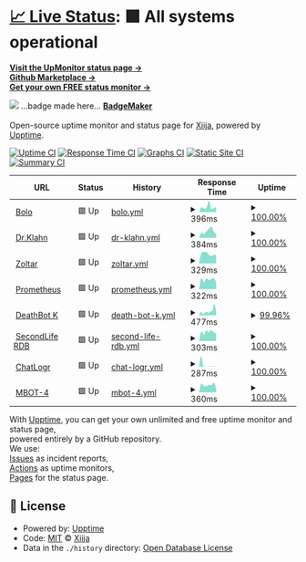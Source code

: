 # [📈 Live Status](https://Xiija.github.io/UpMonitor): <!--live status--> **🟩 All systems operational**

[**Visit the UpMonitor status page →**](https://Xiija.github.io/UpMonitor) <br>
[**Github Marketplace →**](https://github.com/marketplace)<br>
[**Get your own FREE status monitor →**](https://upptime.js.org/docs/get-started/)

 <!-- <a href="https://Xiija.github.io/UpMonitor" target="_blank" rel="noopener">**Visit the UpMonitor status page →**</a> -->

<img src="/FunkyBadge.svg"></img> ...badge made here... [**BadgeMaker**](https://codepen.io/TikiHead/full/BaaqbKg) <br> <br>
Open-source uptime monitor and status page for [Xiija](https://Xiija.github.io/UpMonitor), powered by [Upptime](https://github.com/upptime/upptime).

[![Uptime CI](https://github.com/Xiija/UpMonitor/workflows/Uptime%20CI/badge.svg)](https://github.com/Xiija/UpMonitor/actions?query=workflow%3A%22Uptime+CI%22)
[![Response Time CI](https://github.com/Xiija/UpMonitor/workflows/Response%20Time%20CI/badge.svg)](https://github.com/Xiija/UpMonitor/actions?query=workflow%3A%22Response+Time+CI%22)
[![Graphs CI](https://github.com/Xiija/UpMonitor/workflows/Graphs%20CI/badge.svg)](https://github.com/Xiija/UpMonitor/actions?query=workflow%3A%22Graphs+CI%22)
[![Static Site CI](https://github.com/Xiija/UpMonitor/workflows/Static%20Site%20CI/badge.svg)](https://github.com/Xiija/UpMonitor/actions?query=workflow%3A%22Static+Site+CI%22)
[![Summary CI](https://github.com/Xiija/UpMonitor/workflows/Summary%20CI/badge.svg)](https://github.com/Xiija/UpMonitor/actions?query=workflow%3A%22Summary+CI%22)

<!--start: status pages-->
<!-- This summary is generated by Upptime (https://github.com/upptime/upptime) -->
<!-- Do not edit this manually, your changes will be overwritten -->
<!-- prettier-ignore -->
| URL | Status | History | Response Time | Uptime |
| --- | ------ | ------- | ------------- | ------ |
| <img alt="" src="https://favicons.githubusercontent.com/bolo.tikihed.repl.co" height="13"> [Bolo](https://Bolo.tikihed.repl.co) | 🟩 Up | [bolo.yml](https://github.com/Xiija/UpMonitor/commits/HEAD/history/bolo.yml) | <details><summary><img alt="Response time graph" src="./graphs/bolo/response-time-week.png" height="20"> 396ms</summary><br><a href="https://Xiija.github.io/UpMonitor/history/bolo"><img alt="Response time 553" src="https://img.shields.io/endpoint?url=https%3A%2F%2Fraw.githubusercontent.com%2FXiija%2FUpMonitor%2FHEAD%2Fapi%2Fbolo%2Fresponse-time.json"></a><br><a href="https://Xiija.github.io/UpMonitor/history/bolo"><img alt="24-hour response time 395" src="https://img.shields.io/endpoint?url=https%3A%2F%2Fraw.githubusercontent.com%2FXiija%2FUpMonitor%2FHEAD%2Fapi%2Fbolo%2Fresponse-time-day.json"></a><br><a href="https://Xiija.github.io/UpMonitor/history/bolo"><img alt="7-day response time 396" src="https://img.shields.io/endpoint?url=https%3A%2F%2Fraw.githubusercontent.com%2FXiija%2FUpMonitor%2FHEAD%2Fapi%2Fbolo%2Fresponse-time-week.json"></a><br><a href="https://Xiija.github.io/UpMonitor/history/bolo"><img alt="30-day response time 866" src="https://img.shields.io/endpoint?url=https%3A%2F%2Fraw.githubusercontent.com%2FXiija%2FUpMonitor%2FHEAD%2Fapi%2Fbolo%2Fresponse-time-month.json"></a><br><a href="https://Xiija.github.io/UpMonitor/history/bolo"><img alt="1-year response time 553" src="https://img.shields.io/endpoint?url=https%3A%2F%2Fraw.githubusercontent.com%2FXiija%2FUpMonitor%2FHEAD%2Fapi%2Fbolo%2Fresponse-time-year.json"></a></details> | <details><summary><a href="https://Xiija.github.io/UpMonitor/history/bolo">100.00%</a></summary><a href="https://Xiija.github.io/UpMonitor/history/bolo"><img alt="All-time uptime 89.99%" src="https://img.shields.io/endpoint?url=https%3A%2F%2Fraw.githubusercontent.com%2FXiija%2FUpMonitor%2FHEAD%2Fapi%2Fbolo%2Fuptime.json"></a><br><a href="https://Xiija.github.io/UpMonitor/history/bolo"><img alt="24-hour uptime 100.00%" src="https://img.shields.io/endpoint?url=https%3A%2F%2Fraw.githubusercontent.com%2FXiija%2FUpMonitor%2FHEAD%2Fapi%2Fbolo%2Fuptime-day.json"></a><br><a href="https://Xiija.github.io/UpMonitor/history/bolo"><img alt="7-day uptime 100.00%" src="https://img.shields.io/endpoint?url=https%3A%2F%2Fraw.githubusercontent.com%2FXiija%2FUpMonitor%2FHEAD%2Fapi%2Fbolo%2Fuptime-week.json"></a><br><a href="https://Xiija.github.io/UpMonitor/history/bolo"><img alt="30-day uptime 99.69%" src="https://img.shields.io/endpoint?url=https%3A%2F%2Fraw.githubusercontent.com%2FXiija%2FUpMonitor%2FHEAD%2Fapi%2Fbolo%2Fuptime-month.json"></a><br><a href="https://Xiija.github.io/UpMonitor/history/bolo"><img alt="1-year uptime 89.99%" src="https://img.shields.io/endpoint?url=https%3A%2F%2Fraw.githubusercontent.com%2FXiija%2FUpMonitor%2FHEAD%2Fapi%2Fbolo%2Fuptime-year.json"></a></details>
| <img alt="" src="https://favicons.githubusercontent.com/dr-klahn.tikihed.repl.co" height="13"> [Dr.Klahn](https://Dr-Klahn.tikihed.repl.co) | 🟩 Up | [dr-klahn.yml](https://github.com/Xiija/UpMonitor/commits/HEAD/history/dr-klahn.yml) | <details><summary><img alt="Response time graph" src="./graphs/dr-klahn/response-time-week.png" height="20"> 384ms</summary><br><a href="https://Xiija.github.io/UpMonitor/history/dr-klahn"><img alt="Response time 397" src="https://img.shields.io/endpoint?url=https%3A%2F%2Fraw.githubusercontent.com%2FXiija%2FUpMonitor%2FHEAD%2Fapi%2Fdr-klahn%2Fresponse-time.json"></a><br><a href="https://Xiija.github.io/UpMonitor/history/dr-klahn"><img alt="24-hour response time 213" src="https://img.shields.io/endpoint?url=https%3A%2F%2Fraw.githubusercontent.com%2FXiija%2FUpMonitor%2FHEAD%2Fapi%2Fdr-klahn%2Fresponse-time-day.json"></a><br><a href="https://Xiija.github.io/UpMonitor/history/dr-klahn"><img alt="7-day response time 384" src="https://img.shields.io/endpoint?url=https%3A%2F%2Fraw.githubusercontent.com%2FXiija%2FUpMonitor%2FHEAD%2Fapi%2Fdr-klahn%2Fresponse-time-week.json"></a><br><a href="https://Xiija.github.io/UpMonitor/history/dr-klahn"><img alt="30-day response time 769" src="https://img.shields.io/endpoint?url=https%3A%2F%2Fraw.githubusercontent.com%2FXiija%2FUpMonitor%2FHEAD%2Fapi%2Fdr-klahn%2Fresponse-time-month.json"></a><br><a href="https://Xiija.github.io/UpMonitor/history/dr-klahn"><img alt="1-year response time 397" src="https://img.shields.io/endpoint?url=https%3A%2F%2Fraw.githubusercontent.com%2FXiija%2FUpMonitor%2FHEAD%2Fapi%2Fdr-klahn%2Fresponse-time-year.json"></a></details> | <details><summary><a href="https://Xiija.github.io/UpMonitor/history/dr-klahn">100.00%</a></summary><a href="https://Xiija.github.io/UpMonitor/history/dr-klahn"><img alt="All-time uptime 94.46%" src="https://img.shields.io/endpoint?url=https%3A%2F%2Fraw.githubusercontent.com%2FXiija%2FUpMonitor%2FHEAD%2Fapi%2Fdr-klahn%2Fuptime.json"></a><br><a href="https://Xiija.github.io/UpMonitor/history/dr-klahn"><img alt="24-hour uptime 100.00%" src="https://img.shields.io/endpoint?url=https%3A%2F%2Fraw.githubusercontent.com%2FXiija%2FUpMonitor%2FHEAD%2Fapi%2Fdr-klahn%2Fuptime-day.json"></a><br><a href="https://Xiija.github.io/UpMonitor/history/dr-klahn"><img alt="7-day uptime 100.00%" src="https://img.shields.io/endpoint?url=https%3A%2F%2Fraw.githubusercontent.com%2FXiija%2FUpMonitor%2FHEAD%2Fapi%2Fdr-klahn%2Fuptime-week.json"></a><br><a href="https://Xiija.github.io/UpMonitor/history/dr-klahn"><img alt="30-day uptime 99.71%" src="https://img.shields.io/endpoint?url=https%3A%2F%2Fraw.githubusercontent.com%2FXiija%2FUpMonitor%2FHEAD%2Fapi%2Fdr-klahn%2Fuptime-month.json"></a><br><a href="https://Xiija.github.io/UpMonitor/history/dr-klahn"><img alt="1-year uptime 94.46%" src="https://img.shields.io/endpoint?url=https%3A%2F%2Fraw.githubusercontent.com%2FXiija%2FUpMonitor%2FHEAD%2Fapi%2Fdr-klahn%2Fuptime-year.json"></a></details>
| <img alt="" src="https://favicons.githubusercontent.com/zoltar-12.tikihed.repl.co" height="13"> [Zoltar](https://Zoltar-12.tikihed.repl.co) | 🟩 Up | [zoltar.yml](https://github.com/Xiija/UpMonitor/commits/HEAD/history/zoltar.yml) | <details><summary><img alt="Response time graph" src="./graphs/zoltar/response-time-week.png" height="20"> 329ms</summary><br><a href="https://Xiija.github.io/UpMonitor/history/zoltar"><img alt="Response time 844" src="https://img.shields.io/endpoint?url=https%3A%2F%2Fraw.githubusercontent.com%2FXiija%2FUpMonitor%2FHEAD%2Fapi%2Fzoltar%2Fresponse-time.json"></a><br><a href="https://Xiija.github.io/UpMonitor/history/zoltar"><img alt="24-hour response time 289" src="https://img.shields.io/endpoint?url=https%3A%2F%2Fraw.githubusercontent.com%2FXiija%2FUpMonitor%2FHEAD%2Fapi%2Fzoltar%2Fresponse-time-day.json"></a><br><a href="https://Xiija.github.io/UpMonitor/history/zoltar"><img alt="7-day response time 329" src="https://img.shields.io/endpoint?url=https%3A%2F%2Fraw.githubusercontent.com%2FXiija%2FUpMonitor%2FHEAD%2Fapi%2Fzoltar%2Fresponse-time-week.json"></a><br><a href="https://Xiija.github.io/UpMonitor/history/zoltar"><img alt="30-day response time 1311" src="https://img.shields.io/endpoint?url=https%3A%2F%2Fraw.githubusercontent.com%2FXiija%2FUpMonitor%2FHEAD%2Fapi%2Fzoltar%2Fresponse-time-month.json"></a><br><a href="https://Xiija.github.io/UpMonitor/history/zoltar"><img alt="1-year response time 844" src="https://img.shields.io/endpoint?url=https%3A%2F%2Fraw.githubusercontent.com%2FXiija%2FUpMonitor%2FHEAD%2Fapi%2Fzoltar%2Fresponse-time-year.json"></a></details> | <details><summary><a href="https://Xiija.github.io/UpMonitor/history/zoltar">100.00%</a></summary><a href="https://Xiija.github.io/UpMonitor/history/zoltar"><img alt="All-time uptime 99.75%" src="https://img.shields.io/endpoint?url=https%3A%2F%2Fraw.githubusercontent.com%2FXiija%2FUpMonitor%2FHEAD%2Fapi%2Fzoltar%2Fuptime.json"></a><br><a href="https://Xiija.github.io/UpMonitor/history/zoltar"><img alt="24-hour uptime 100.00%" src="https://img.shields.io/endpoint?url=https%3A%2F%2Fraw.githubusercontent.com%2FXiija%2FUpMonitor%2FHEAD%2Fapi%2Fzoltar%2Fuptime-day.json"></a><br><a href="https://Xiija.github.io/UpMonitor/history/zoltar"><img alt="7-day uptime 100.00%" src="https://img.shields.io/endpoint?url=https%3A%2F%2Fraw.githubusercontent.com%2FXiija%2FUpMonitor%2FHEAD%2Fapi%2Fzoltar%2Fuptime-week.json"></a><br><a href="https://Xiija.github.io/UpMonitor/history/zoltar"><img alt="30-day uptime 99.41%" src="https://img.shields.io/endpoint?url=https%3A%2F%2Fraw.githubusercontent.com%2FXiija%2FUpMonitor%2FHEAD%2Fapi%2Fzoltar%2Fuptime-month.json"></a><br><a href="https://Xiija.github.io/UpMonitor/history/zoltar"><img alt="1-year uptime 99.75%" src="https://img.shields.io/endpoint?url=https%3A%2F%2Fraw.githubusercontent.com%2FXiija%2FUpMonitor%2FHEAD%2Fapi%2Fzoltar%2Fuptime-year.json"></a></details>
| <img alt="" src="https://favicons.githubusercontent.com/prometheus-1.tikihed.repl.co" height="13"> [Prometheus](https://Prometheus-1.tikihed.repl.co) | 🟩 Up | [prometheus.yml](https://github.com/Xiija/UpMonitor/commits/HEAD/history/prometheus.yml) | <details><summary><img alt="Response time graph" src="./graphs/prometheus/response-time-week.png" height="20"> 322ms</summary><br><a href="https://Xiija.github.io/UpMonitor/history/prometheus"><img alt="Response time 1027" src="https://img.shields.io/endpoint?url=https%3A%2F%2Fraw.githubusercontent.com%2FXiija%2FUpMonitor%2FHEAD%2Fapi%2Fprometheus%2Fresponse-time.json"></a><br><a href="https://Xiija.github.io/UpMonitor/history/prometheus"><img alt="24-hour response time 228" src="https://img.shields.io/endpoint?url=https%3A%2F%2Fraw.githubusercontent.com%2FXiija%2FUpMonitor%2FHEAD%2Fapi%2Fprometheus%2Fresponse-time-day.json"></a><br><a href="https://Xiija.github.io/UpMonitor/history/prometheus"><img alt="7-day response time 322" src="https://img.shields.io/endpoint?url=https%3A%2F%2Fraw.githubusercontent.com%2FXiija%2FUpMonitor%2FHEAD%2Fapi%2Fprometheus%2Fresponse-time-week.json"></a><br><a href="https://Xiija.github.io/UpMonitor/history/prometheus"><img alt="30-day response time 1121" src="https://img.shields.io/endpoint?url=https%3A%2F%2Fraw.githubusercontent.com%2FXiija%2FUpMonitor%2FHEAD%2Fapi%2Fprometheus%2Fresponse-time-month.json"></a><br><a href="https://Xiija.github.io/UpMonitor/history/prometheus"><img alt="1-year response time 1027" src="https://img.shields.io/endpoint?url=https%3A%2F%2Fraw.githubusercontent.com%2FXiija%2FUpMonitor%2FHEAD%2Fapi%2Fprometheus%2Fresponse-time-year.json"></a></details> | <details><summary><a href="https://Xiija.github.io/UpMonitor/history/prometheus">100.00%</a></summary><a href="https://Xiija.github.io/UpMonitor/history/prometheus"><img alt="All-time uptime 99.68%" src="https://img.shields.io/endpoint?url=https%3A%2F%2Fraw.githubusercontent.com%2FXiija%2FUpMonitor%2FHEAD%2Fapi%2Fprometheus%2Fuptime.json"></a><br><a href="https://Xiija.github.io/UpMonitor/history/prometheus"><img alt="24-hour uptime 100.00%" src="https://img.shields.io/endpoint?url=https%3A%2F%2Fraw.githubusercontent.com%2FXiija%2FUpMonitor%2FHEAD%2Fapi%2Fprometheus%2Fuptime-day.json"></a><br><a href="https://Xiija.github.io/UpMonitor/history/prometheus"><img alt="7-day uptime 100.00%" src="https://img.shields.io/endpoint?url=https%3A%2F%2Fraw.githubusercontent.com%2FXiija%2FUpMonitor%2FHEAD%2Fapi%2Fprometheus%2Fuptime-week.json"></a><br><a href="https://Xiija.github.io/UpMonitor/history/prometheus"><img alt="30-day uptime 99.60%" src="https://img.shields.io/endpoint?url=https%3A%2F%2Fraw.githubusercontent.com%2FXiija%2FUpMonitor%2FHEAD%2Fapi%2Fprometheus%2Fuptime-month.json"></a><br><a href="https://Xiija.github.io/UpMonitor/history/prometheus"><img alt="1-year uptime 99.68%" src="https://img.shields.io/endpoint?url=https%3A%2F%2Fraw.githubusercontent.com%2FXiija%2FUpMonitor%2FHEAD%2Fapi%2Fprometheus%2Fuptime-year.json"></a></details>
| <img alt="" src="https://favicons.githubusercontent.com/deathbot-k.tikihed.repl.co" height="13"> [DeathBot K](https://DeathBot-K.tikihed.repl.co) | 🟩 Up | [death-bot-k.yml](https://github.com/Xiija/UpMonitor/commits/HEAD/history/death-bot-k.yml) | <details><summary><img alt="Response time graph" src="./graphs/death-bot-k/response-time-week.png" height="20"> 477ms</summary><br><a href="https://Xiija.github.io/UpMonitor/history/death-bot-k"><img alt="Response time 1119" src="https://img.shields.io/endpoint?url=https%3A%2F%2Fraw.githubusercontent.com%2FXiija%2FUpMonitor%2FHEAD%2Fapi%2Fdeath-bot-k%2Fresponse-time.json"></a><br><a href="https://Xiija.github.io/UpMonitor/history/death-bot-k"><img alt="24-hour response time 729" src="https://img.shields.io/endpoint?url=https%3A%2F%2Fraw.githubusercontent.com%2FXiija%2FUpMonitor%2FHEAD%2Fapi%2Fdeath-bot-k%2Fresponse-time-day.json"></a><br><a href="https://Xiija.github.io/UpMonitor/history/death-bot-k"><img alt="7-day response time 477" src="https://img.shields.io/endpoint?url=https%3A%2F%2Fraw.githubusercontent.com%2FXiija%2FUpMonitor%2FHEAD%2Fapi%2Fdeath-bot-k%2Fresponse-time-week.json"></a><br><a href="https://Xiija.github.io/UpMonitor/history/death-bot-k"><img alt="30-day response time 551" src="https://img.shields.io/endpoint?url=https%3A%2F%2Fraw.githubusercontent.com%2FXiija%2FUpMonitor%2FHEAD%2Fapi%2Fdeath-bot-k%2Fresponse-time-month.json"></a><br><a href="https://Xiija.github.io/UpMonitor/history/death-bot-k"><img alt="1-year response time 1119" src="https://img.shields.io/endpoint?url=https%3A%2F%2Fraw.githubusercontent.com%2FXiija%2FUpMonitor%2FHEAD%2Fapi%2Fdeath-bot-k%2Fresponse-time-year.json"></a></details> | <details><summary><a href="https://Xiija.github.io/UpMonitor/history/death-bot-k">99.96%</a></summary><a href="https://Xiija.github.io/UpMonitor/history/death-bot-k"><img alt="All-time uptime 92.34%" src="https://img.shields.io/endpoint?url=https%3A%2F%2Fraw.githubusercontent.com%2FXiija%2FUpMonitor%2FHEAD%2Fapi%2Fdeath-bot-k%2Fuptime.json"></a><br><a href="https://Xiija.github.io/UpMonitor/history/death-bot-k"><img alt="24-hour uptime 99.70%" src="https://img.shields.io/endpoint?url=https%3A%2F%2Fraw.githubusercontent.com%2FXiija%2FUpMonitor%2FHEAD%2Fapi%2Fdeath-bot-k%2Fuptime-day.json"></a><br><a href="https://Xiija.github.io/UpMonitor/history/death-bot-k"><img alt="7-day uptime 99.96%" src="https://img.shields.io/endpoint?url=https%3A%2F%2Fraw.githubusercontent.com%2FXiija%2FUpMonitor%2FHEAD%2Fapi%2Fdeath-bot-k%2Fuptime-week.json"></a><br><a href="https://Xiija.github.io/UpMonitor/history/death-bot-k"><img alt="30-day uptime 99.39%" src="https://img.shields.io/endpoint?url=https%3A%2F%2Fraw.githubusercontent.com%2FXiija%2FUpMonitor%2FHEAD%2Fapi%2Fdeath-bot-k%2Fuptime-month.json"></a><br><a href="https://Xiija.github.io/UpMonitor/history/death-bot-k"><img alt="1-year uptime 92.34%" src="https://img.shields.io/endpoint?url=https%3A%2F%2Fraw.githubusercontent.com%2FXiija%2FUpMonitor%2FHEAD%2Fapi%2Fdeath-bot-k%2Fuptime-year.json"></a></details>
| <img alt="" src="https://favicons.githubusercontent.com/secondlife-rdb-1.tikihed.repl.co" height="13"> [SecondLife RDB](https://SecondLife-RDB-1.tikihed.repl.co) | 🟩 Up | [second-life-rdb.yml](https://github.com/Xiija/UpMonitor/commits/HEAD/history/second-life-rdb.yml) | <details><summary><img alt="Response time graph" src="./graphs/second-life-rdb/response-time-week.png" height="20"> 303ms</summary><br><a href="https://Xiija.github.io/UpMonitor/history/second-life-rdb"><img alt="Response time 880" src="https://img.shields.io/endpoint?url=https%3A%2F%2Fraw.githubusercontent.com%2FXiija%2FUpMonitor%2FHEAD%2Fapi%2Fsecond-life-rdb%2Fresponse-time.json"></a><br><a href="https://Xiija.github.io/UpMonitor/history/second-life-rdb"><img alt="24-hour response time 249" src="https://img.shields.io/endpoint?url=https%3A%2F%2Fraw.githubusercontent.com%2FXiija%2FUpMonitor%2FHEAD%2Fapi%2Fsecond-life-rdb%2Fresponse-time-day.json"></a><br><a href="https://Xiija.github.io/UpMonitor/history/second-life-rdb"><img alt="7-day response time 303" src="https://img.shields.io/endpoint?url=https%3A%2F%2Fraw.githubusercontent.com%2FXiija%2FUpMonitor%2FHEAD%2Fapi%2Fsecond-life-rdb%2Fresponse-time-week.json"></a><br><a href="https://Xiija.github.io/UpMonitor/history/second-life-rdb"><img alt="30-day response time 953" src="https://img.shields.io/endpoint?url=https%3A%2F%2Fraw.githubusercontent.com%2FXiija%2FUpMonitor%2FHEAD%2Fapi%2Fsecond-life-rdb%2Fresponse-time-month.json"></a><br><a href="https://Xiija.github.io/UpMonitor/history/second-life-rdb"><img alt="1-year response time 880" src="https://img.shields.io/endpoint?url=https%3A%2F%2Fraw.githubusercontent.com%2FXiija%2FUpMonitor%2FHEAD%2Fapi%2Fsecond-life-rdb%2Fresponse-time-year.json"></a></details> | <details><summary><a href="https://Xiija.github.io/UpMonitor/history/second-life-rdb">100.00%</a></summary><a href="https://Xiija.github.io/UpMonitor/history/second-life-rdb"><img alt="All-time uptime 99.44%" src="https://img.shields.io/endpoint?url=https%3A%2F%2Fraw.githubusercontent.com%2FXiija%2FUpMonitor%2FHEAD%2Fapi%2Fsecond-life-rdb%2Fuptime.json"></a><br><a href="https://Xiija.github.io/UpMonitor/history/second-life-rdb"><img alt="24-hour uptime 100.00%" src="https://img.shields.io/endpoint?url=https%3A%2F%2Fraw.githubusercontent.com%2FXiija%2FUpMonitor%2FHEAD%2Fapi%2Fsecond-life-rdb%2Fuptime-day.json"></a><br><a href="https://Xiija.github.io/UpMonitor/history/second-life-rdb"><img alt="7-day uptime 100.00%" src="https://img.shields.io/endpoint?url=https%3A%2F%2Fraw.githubusercontent.com%2FXiija%2FUpMonitor%2FHEAD%2Fapi%2Fsecond-life-rdb%2Fuptime-week.json"></a><br><a href="https://Xiija.github.io/UpMonitor/history/second-life-rdb"><img alt="30-day uptime 97.40%" src="https://img.shields.io/endpoint?url=https%3A%2F%2Fraw.githubusercontent.com%2FXiija%2FUpMonitor%2FHEAD%2Fapi%2Fsecond-life-rdb%2Fuptime-month.json"></a><br><a href="https://Xiija.github.io/UpMonitor/history/second-life-rdb"><img alt="1-year uptime 99.44%" src="https://img.shields.io/endpoint?url=https%3A%2F%2Fraw.githubusercontent.com%2FXiija%2FUpMonitor%2FHEAD%2Fapi%2Fsecond-life-rdb%2Fuptime-year.json"></a></details>
| <img alt="" src="https://favicons.githubusercontent.com/http-resp-6-chatlogr-1.tikihed.repl.co" height="13"> [ChatLogr](https://http-resp-6-chatLogr-1.tikihed.repl.co) | 🟩 Up | [chat-logr.yml](https://github.com/Xiija/UpMonitor/commits/HEAD/history/chat-logr.yml) | <details><summary><img alt="Response time graph" src="./graphs/chat-logr/response-time-week.png" height="20"> 287ms</summary><br><a href="https://Xiija.github.io/UpMonitor/history/chat-logr"><img alt="Response time 1008" src="https://img.shields.io/endpoint?url=https%3A%2F%2Fraw.githubusercontent.com%2FXiija%2FUpMonitor%2FHEAD%2Fapi%2Fchat-logr%2Fresponse-time.json"></a><br><a href="https://Xiija.github.io/UpMonitor/history/chat-logr"><img alt="24-hour response time 224" src="https://img.shields.io/endpoint?url=https%3A%2F%2Fraw.githubusercontent.com%2FXiija%2FUpMonitor%2FHEAD%2Fapi%2Fchat-logr%2Fresponse-time-day.json"></a><br><a href="https://Xiija.github.io/UpMonitor/history/chat-logr"><img alt="7-day response time 287" src="https://img.shields.io/endpoint?url=https%3A%2F%2Fraw.githubusercontent.com%2FXiija%2FUpMonitor%2FHEAD%2Fapi%2Fchat-logr%2Fresponse-time-week.json"></a><br><a href="https://Xiija.github.io/UpMonitor/history/chat-logr"><img alt="30-day response time 1451" src="https://img.shields.io/endpoint?url=https%3A%2F%2Fraw.githubusercontent.com%2FXiija%2FUpMonitor%2FHEAD%2Fapi%2Fchat-logr%2Fresponse-time-month.json"></a><br><a href="https://Xiija.github.io/UpMonitor/history/chat-logr"><img alt="1-year response time 1008" src="https://img.shields.io/endpoint?url=https%3A%2F%2Fraw.githubusercontent.com%2FXiija%2FUpMonitor%2FHEAD%2Fapi%2Fchat-logr%2Fresponse-time-year.json"></a></details> | <details><summary><a href="https://Xiija.github.io/UpMonitor/history/chat-logr">100.00%</a></summary><a href="https://Xiija.github.io/UpMonitor/history/chat-logr"><img alt="All-time uptime 99.51%" src="https://img.shields.io/endpoint?url=https%3A%2F%2Fraw.githubusercontent.com%2FXiija%2FUpMonitor%2FHEAD%2Fapi%2Fchat-logr%2Fuptime.json"></a><br><a href="https://Xiija.github.io/UpMonitor/history/chat-logr"><img alt="24-hour uptime 100.00%" src="https://img.shields.io/endpoint?url=https%3A%2F%2Fraw.githubusercontent.com%2FXiija%2FUpMonitor%2FHEAD%2Fapi%2Fchat-logr%2Fuptime-day.json"></a><br><a href="https://Xiija.github.io/UpMonitor/history/chat-logr"><img alt="7-day uptime 100.00%" src="https://img.shields.io/endpoint?url=https%3A%2F%2Fraw.githubusercontent.com%2FXiija%2FUpMonitor%2FHEAD%2Fapi%2Fchat-logr%2Fuptime-week.json"></a><br><a href="https://Xiija.github.io/UpMonitor/history/chat-logr"><img alt="30-day uptime 97.88%" src="https://img.shields.io/endpoint?url=https%3A%2F%2Fraw.githubusercontent.com%2FXiija%2FUpMonitor%2FHEAD%2Fapi%2Fchat-logr%2Fuptime-month.json"></a><br><a href="https://Xiija.github.io/UpMonitor/history/chat-logr"><img alt="1-year uptime 99.51%" src="https://img.shields.io/endpoint?url=https%3A%2F%2Fraw.githubusercontent.com%2FXiija%2FUpMonitor%2FHEAD%2Fapi%2Fchat-logr%2Fuptime-year.json"></a></details>
| <img alt="" src="https://favicons.githubusercontent.com/mbot-4.tikihed.repl.co" height="13"> [MBOT-4](https://MBOT-4.tikihed.repl.co) | 🟩 Up | [mbot-4.yml](https://github.com/Xiija/UpMonitor/commits/HEAD/history/mbot-4.yml) | <details><summary><img alt="Response time graph" src="./graphs/mbot-4/response-time-week.png" height="20"> 360ms</summary><br><a href="https://Xiija.github.io/UpMonitor/history/mbot-4"><img alt="Response time 515" src="https://img.shields.io/endpoint?url=https%3A%2F%2Fraw.githubusercontent.com%2FXiija%2FUpMonitor%2FHEAD%2Fapi%2Fmbot-4%2Fresponse-time.json"></a><br><a href="https://Xiija.github.io/UpMonitor/history/mbot-4"><img alt="24-hour response time 169" src="https://img.shields.io/endpoint?url=https%3A%2F%2Fraw.githubusercontent.com%2FXiija%2FUpMonitor%2FHEAD%2Fapi%2Fmbot-4%2Fresponse-time-day.json"></a><br><a href="https://Xiija.github.io/UpMonitor/history/mbot-4"><img alt="7-day response time 360" src="https://img.shields.io/endpoint?url=https%3A%2F%2Fraw.githubusercontent.com%2FXiija%2FUpMonitor%2FHEAD%2Fapi%2Fmbot-4%2Fresponse-time-week.json"></a><br><a href="https://Xiija.github.io/UpMonitor/history/mbot-4"><img alt="30-day response time 817" src="https://img.shields.io/endpoint?url=https%3A%2F%2Fraw.githubusercontent.com%2FXiija%2FUpMonitor%2FHEAD%2Fapi%2Fmbot-4%2Fresponse-time-month.json"></a><br><a href="https://Xiija.github.io/UpMonitor/history/mbot-4"><img alt="1-year response time 515" src="https://img.shields.io/endpoint?url=https%3A%2F%2Fraw.githubusercontent.com%2FXiija%2FUpMonitor%2FHEAD%2Fapi%2Fmbot-4%2Fresponse-time-year.json"></a></details> | <details><summary><a href="https://Xiija.github.io/UpMonitor/history/mbot-4">100.00%</a></summary><a href="https://Xiija.github.io/UpMonitor/history/mbot-4"><img alt="All-time uptime 99.59%" src="https://img.shields.io/endpoint?url=https%3A%2F%2Fraw.githubusercontent.com%2FXiija%2FUpMonitor%2FHEAD%2Fapi%2Fmbot-4%2Fuptime.json"></a><br><a href="https://Xiija.github.io/UpMonitor/history/mbot-4"><img alt="24-hour uptime 100.00%" src="https://img.shields.io/endpoint?url=https%3A%2F%2Fraw.githubusercontent.com%2FXiija%2FUpMonitor%2FHEAD%2Fapi%2Fmbot-4%2Fuptime-day.json"></a><br><a href="https://Xiija.github.io/UpMonitor/history/mbot-4"><img alt="7-day uptime 100.00%" src="https://img.shields.io/endpoint?url=https%3A%2F%2Fraw.githubusercontent.com%2FXiija%2FUpMonitor%2FHEAD%2Fapi%2Fmbot-4%2Fuptime-week.json"></a><br><a href="https://Xiija.github.io/UpMonitor/history/mbot-4"><img alt="30-day uptime 99.73%" src="https://img.shields.io/endpoint?url=https%3A%2F%2Fraw.githubusercontent.com%2FXiija%2FUpMonitor%2FHEAD%2Fapi%2Fmbot-4%2Fuptime-month.json"></a><br><a href="https://Xiija.github.io/UpMonitor/history/mbot-4"><img alt="1-year uptime 99.59%" src="https://img.shields.io/endpoint?url=https%3A%2F%2Fraw.githubusercontent.com%2FXiija%2FUpMonitor%2FHEAD%2Fapi%2Fmbot-4%2Fuptime-year.json"></a></details>

<!--end: status pages-->

With [Upptime](https://upptime.js.org), you can get your own unlimited and free uptime monitor and status page,
<br>
powered entirely by a GitHub repository.<br>
We use: <br>
[Issues](https://github.com/Xiija/UpMonitor/issues) as incident reports,<br>
[Actions](https://github.com/Xiija/UpMonitor/actions) as uptime monitors,<br>
[Pages](https://Xiija.github.io/UpMonitor) for the status page.

## 📄 License

- Powered by: [Upptime](https://github.com/upptime/upptime)
- Code: [MIT](./LICENSE) © [Xiija](https://Xiija.github.io/UpMonitor)
- Data in the `./history` directory: [Open Database License](https://opendatacommons.org/licenses/odbl/1-0/)
